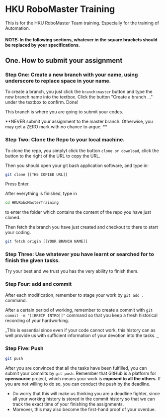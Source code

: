 # HKU RoboMaster Training
This is for the HKU RoboMaster Team training. Especially for the training of Automation. 

#### NOTE: In the following sections, whatever in the square brackets should be replaced by your specifications. 

## One. How to submit your assignment

### Step One: Create a new branch with your name, using underscore to replace space in your name. 

To create a branch, you just click the `branch:master` button and type the new branch name into the textbox. Click the button "Create a branch ..." under the textbox to confirm. Done! 

This branch is where you are going to submit your codes. 

**NEVER submit your assignment to the master branch. Otherwise, you may get a ZERO mark with no chance to argue. **

### Step Two: Clone the Repo to your local machine. 

To clone the repo, you simplyt click the button `clone or download`, click the button to the right of the URL to copy the URL. 

Then you should open your git bash application software, and type in: 

```sh
git clone [[THE COPIED URL]]
```
Press Enter. 

After everything is finished, type in
```sh
cd HKURoboMasterTraining
```
to enter the folder which contains the content of the repo you have just cloned.

Then fetch the branch you have just created and checkout to there to start your coding. 

```sh
git fetch origin [[YOUR BRANCH NAME]]
```

### Step Three: Use whatever you have learnt or searched for to finish the given tasks.

Try your best and we trust you has the very ability to finish them. 

### Step Four: add and commit

After each modification, remember to stage your work by `git add .` command. 

After a certain period of working, remember to create a commit with `git commit -m "[[BREIF INTRO]]"` command so that you keep a fresh historical recording of your hardworking. 

_This is essential since even if your code cannot work, this history can as well provide us with sufficient information of your devotion into the tasks. _

### Step Five: Push

```sh
git push
```
After you are convinced that all the tasks have been fulfilled, you can submit your commits by `git push`. Remember that GitHub is a platform for **opensource** project, which means your work is **exposed to all the others**. If you are not willing to do so, you can conduct the push by the deadline. 

* Do worry that this will make us thinking you are a deadline fighter, since all your working history is stored in the commit history so that we can track the exact time of your finishing the assignments. 
* Moreover, this may also become the first-hand proof of your overdue.
